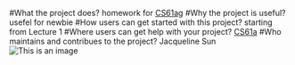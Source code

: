 #What the project does?
homework for [CS61ag](https://cs61a.org)
#Why the project is useful?
usefel for newbie
#How users can get started with this project?
starting from Lecture 1
#Where users can get help with your project?
[CS61a](https://cs61a.org)
#Who maintains and contribues to the project?
Jacqueline Sun 	
![This is an image](https://cdn.pixabay.com/photo/2014/02/27/16/10/flowers-276014_1280.jpg)

